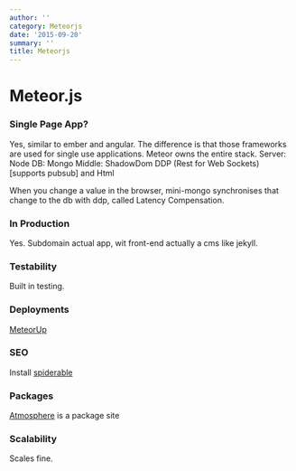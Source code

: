 ```yaml
---
author: ''
category: Meteorjs
date: '2015-09-20'
summary: ''
title: Meteorjs
---
```

# Meteor.js

### Single Page App?

Yes, similar to ember and angular. The difference is that those frameworks are used for single use applications.
Meteor owns the entire stack.
Server: Node
DB: Mongo
Middle: ShadowDom
DDP (Rest for Web Sockets) [supports pubsub] and Html

When you change a value in the browser, mini-mongo synchronises that change to the db with ddp, called Latency Compensation.

### In Production

Yes. Subdomain actual app, wit front-end actually a cms like jekyll.

### Testability

Built in testing.

### Deployments

[MeteorUp](https://github.com/arunoda/meteor-up)

### SEO

Install [spiderable](https://atmospherejs.com/meteor/spiderable)


### Packages

[Atmosphere](https://atmospherejs.com/) is a package site

### Scalability

Scales fine. 
